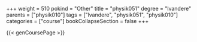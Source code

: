 +++
weight = 510
pokind = "Other"
title = "physik051"
degree = "lvandere"
parents = ["physik010"]
tags = ["lvandere", "physik051", "physik010"]
categories = ["course"]
bookCollapseSection = false
+++

{{< genCoursePage >}}
